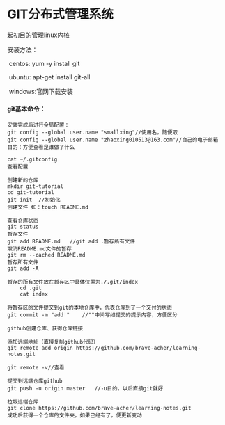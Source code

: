 # GIT分布式管理系统

起初目的管理linux内核

安装方法：

​	centos:   yum -y install git

​	ubuntu:   apt-get install git-all

​	windows:官网下载安装



#### git基本命令：

```
安装完成后进行全局配置：
git config --global user.name "smallxing"//使用名，随便取
git config --global user.name "zhaoxing010513@163.com"//自己的电子邮箱
目的：方便查看是谁做了什么

cat ~/.gitconfig
查看配置

创建新的仓库
mkdir git-tutorial
cd git-tutorial
git init  //初始化
创建文件 如：touch README.md

查看仓库状态
git status
暂存文件
git add README.md	//git add .暂存所有文件
取消README.md文件的暂存
git rm --cached README.md
暂存所有文件
git add -A 

暂存的所有文件放在暂存区中具体位置为./.git/index
	cd .git
	cat index

将暂存区的文件提交到git的本地仓库中，代表仓库到了一个交付的状态
git commit -m "add "	//""中间写如提交的提示内容，方便区分

github创建仓库、获得仓库链接

添加远端地址（直接复制github代码）
git remote add origin https://github.com/brave-acher/learning-notes.git

git remote -v//查看

提交到远端仓库github
git push -u origin master	//-u目的，以后直接git就好 

拉取远端仓库
git clone https://github.com/brave-acher/learning-notes.git
成功后获得一个仓库的文件夹，如果已经有了，便更新变动
```



